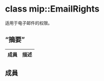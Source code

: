 # <a name="class-mipemailrights"></a>class mip::EmailRights 
适用于电子邮件的权限。
  
## <a name="summary"></a>“摘要”
 成員                        | 描述                                
--------------------------------|---------------------------------------------
  
## <a name="members"></a>成員